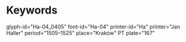 # Keywords
glyph-id="Ha-04_0405"
font-id="Ha-04"
printer-id="Ha"
printer="Jan Haller"
period="1505–1525"
place="Kraków"
PT plate="167"
